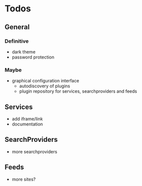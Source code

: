 # Todos

## General

### Definitive

- dark theme
- password protection


### Maybe

- graphical configuration interface
    - autodiscovery of plugins
    - plugin repository for services, searchproviders and feeds

## Services

- add iframe/link
- documentation

## SearchProviders

- more searchproviders

## Feeds

- more sites?

